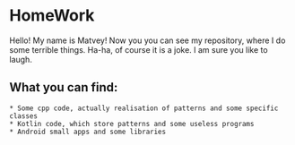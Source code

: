 # HomeWork

Hello! My name is Matvey! Now you you can see my repository, where I do some terrible things.
Ha-ha, of course it is a joke. I am sure you like to laugh.

## What you can find:
    * Some cpp code, actually realisation of patterns and some specific classes
    * Kotlin code, which store patterns and some useless programs
    * Android small apps and some libraries
    
    

